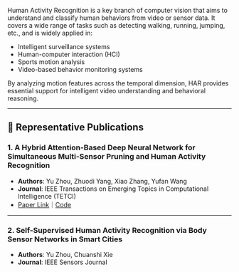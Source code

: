 Human Activity Recognition is a key branch of computer vision that aims to understand and classify human behaviors from video or sensor data. It covers a wide range of tasks such as detecting walking, running, jumping, etc., and is widely applied in:

- Intelligent surveillance systems  
- Human-computer interaction (HCI)  
- Sports motion analysis  
- Video-based behavior monitoring systems  

By analyzing motion features across the temporal dimension, HAR provides essential support for intelligent video understanding and behavioral reasoning.

---

## 📄 Representative Publications

### 1. A Hybrid Attention-Based Deep Neural Network for Simultaneous Multi-Sensor Pruning and Human Activity Recognition  
- **Authors**: Yu Zhou, Zhuodi Yang, Xiao Zhang, Yufan Wang  
- **Journal**: IEEE Transactions on Emerging Topics in Computational Intelligence (TETCI)  
- [Paper Link](#paper-paper2-1)｜[Code](https://github.com/EMRGSZU/papers-code/tree/main/HAP-DNN)

---

### 2. Self-Supervised Human Activity Recognition via Body Sensor Networks in Smart Cities  
- **Authors**: Yu Zhou, Chuanshi Xie  
- **Journal**: IEEE Sensors Journal
